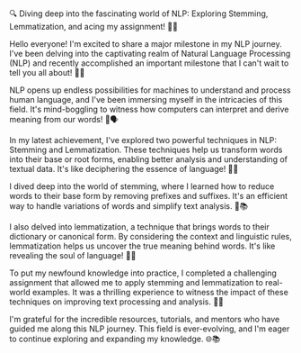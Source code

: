 🔍 Diving deep into the fascinating world of NLP: Exploring Stemming, Lemmatization, and acing my assignment! 📝💡

Hello everyone! I'm excited to share a major milestone in my NLP journey. I've been delving into the captivating realm of Natural Language Processing (NLP) and recently accomplished an important milestone that I can't wait to tell you all about! 🌟🚀

NLP opens up endless possibilities for machines to understand and process human language, and I've been immersing myself in the intricacies of this field. It's mind-boggling to witness how computers can interpret and derive meaning from our words! 🤖🗣️

In my latest achievement, I've explored two powerful techniques in NLP: Stemming and Lemmatization. These techniques help us transform words into their base or root forms, enabling better analysis and understanding of textual data. It's like deciphering the essence of language! 🌱✨

I dived deep into the world of stemming, where I learned how to reduce words to their base form by removing prefixes and suffixes. It's an efficient way to handle variations of words and simplify text analysis. 🌾📚

I also delved into lemmatization, a technique that brings words to their dictionary or canonical form. By considering the context and linguistic rules, lemmatization helps us uncover the true meaning behind words. It's like revealing the soul of language! 📖💫

To put my newfound knowledge into practice, I completed a challenging assignment that allowed me to apply stemming and lemmatization to real-world examples. It was a thrilling experience to witness the impact of these techniques on improving text processing and analysis. 🚀💬

I'm grateful for the incredible resources, tutorials, and mentors who have guided me along this NLP journey. This field is ever-evolving, and I'm eager to continue exploring and expanding my knowledge. 🌐📚

